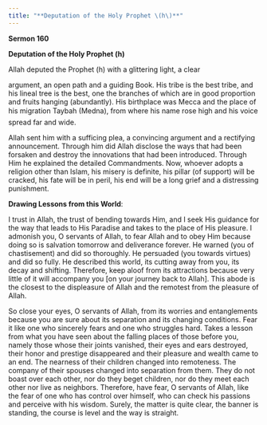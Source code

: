 ```yaml
---
title: "**Deputation of the Holy Prophet \(h\)**" 
---
```

**Sermon 160**

**Deputation of the Holy Prophet \(h\)**

<a id="page585"></a>Allah deputed the Prophet \(h\) with a glittering light, a clear

argument, an open path and a guiding Book\. His tribe is the best tribe, and his lineal tree is the best, one the branches of which are in good proportion and fruits hanging \(abundantly\)\. His birthplace was Mecca and the place of his migration Taybah \(Medna\), from where his name rose high and his voice spread far and wide\.

Allah sent him with a sufficing plea, a convincing argument and a rectifying announcement\. Through him did Allah disclose the ways that had been forsaken and destroy the innovations that had been introduced\. Through Him he explained the detailed Commandments\. Now, whoever adopts a religion other than Islam, his misery is definite, his pillar \(of support\) will be cracked, his fate will be in peril, his end will be a long grief and a distressing punishment\.

**Drawing Lessons from this World**:

I trust in Allah, the trust of bending towards Him, and I seek His guidance for the way that leads to His Paradise and takes to the place of His pleasure\. I admonish you, O servants of Allah, to fear Allah and to obey Him because doing so is salvation tomorrow and deliverance forever\. He warned \(you of chastisement\) and did so thoroughly\. He persuaded \(you towards virtues\) and did so fully\. He described this world, its cutting away from you, its decay and shifting\. Therefore, keep aloof from its attractions because very little of it will accompany you \[on your journey back to Allah\]\. This abode is the closest to the displeasure of Allah and the remotest from the pleasure of Allah\.

So close your eyes, O servants of Allah, from its worries and entanglements because you are sure about its separation and its changing conditions\. Fear it like one who sincerely fears and one who struggles hard\. Takes a lesson from what you have seen about the falling places of those before you, namely those whose their joints vanished, their eyes and ears destroyed, their honor and prestige disappeared and their pleasure and wealth came to an end\. The nearness of their children changed into remoteness\. The company of their spouses changed into separation from them\. They do not boast over each other, nor do they beget children, nor do they meet each other nor live as neighbors\. Therefore, have fear, O servants of Allah, like the fear of one who has control over himself, who can check his passions and perceive with his wisdom\. Surely, the matter is quite clear, the banner is standing, the course is level and the way is straight\.

<a id="page586"></a>

